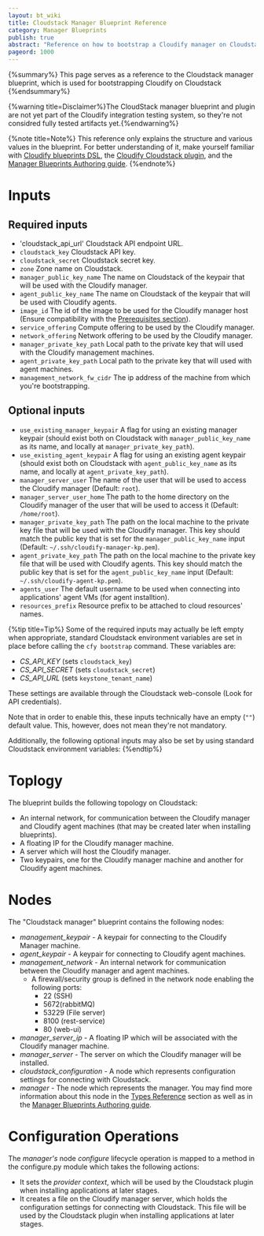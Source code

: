 ```yaml
---
layout: bt_wiki
title: Cloudstack Manager Blueprint Reference
category: Manager Blueprints
publish: true
abstract: "Reference on how to bootstrap a Cloudify manager on Cloudstack with networking"
pageord: 1000
---
```


{%summary%} This page serves as a reference to the Cloudstack manager blueprint, which is used for bootstrapping Cloudify on Cloudstack {%endsummary%}

{%warning title=Disclaimer%}The CloudStack manager blueprint and plugin are not yet part of the Cloudify integration testing system, so they're not considred fully tested artifacts yet.{%endwarning%}


{%note title=Note%}
This reference only explains the structure and various values in the blueprint. For better understanding of it, make yourself familiar with [Cloudify blueprints DSL](guide-blueprint.html), the [Cloudify Cloudstack plugin](http://github.com/cloudify-cosmo/cloudify-cloudstack-plugin), and the [Manager Blueprints Authoring guide](guide-authoring-manager-blueprints.html).
{%endnote%}

# Inputs

## Required inputs
* 'cloudstack_api_url' Cloudstack API endpoint URL.
* `cloudstack_key` Cloudstack API key.
* `cloudstack_secret` Cloudstack secret key.
* `zone` Zone name on Cloudstack.
* `manager_public_key_name` The name on Cloudstack of the keypair that will be used with the Cloudify manager.
* `agent_public_key_name` The name on Cloudstack of the keypair that will be used with Cloudify agents.
* `image_id` The id of the image to be used for the Cloudify manager host (Ensure compatibility with the [Prerequisites section](installation-general.html#prerequisites)).
* `service_offering` Compute offering to be used by the Cloudify manager.
* `network_offering` Network offering to be used by the Cloudify manager.
* `manager_private_key_path` Local path to the private key that will used with the Cloudify management machines.
* `agent_private_key_path` Local path to the private key that will used with agent machines.
* `management_network_fw_cidr` The ip address of the machine from which you're bootstrapping.

## Optional inputs
* `use_existing_manager_keypair` A flag for using an existing manager keypair (should exist both on Cloudstack with `manager_public_key_name` as its name, and locally at `manager_private_key_path`).
* `use_existing_agent_keypair` A flag for using an existing agent keypair (should exist both on Cloudstack with `agent_public_key_name` as its name, and locally at `agent_private_key_path`).
* `manager_server_user` The name of the user that will be used to access the Cloudify manager (Default: `root`).
* `manager_server_user_home` The path to the home directory on the Cloudify manager of the user that will be used to access it (Default: `/home/root`).
* `manager_private_key_path` The path on the local machine to the private key file that will be used with the Cloudify manager. This key should match the public key that is set for the `manager_public_key_name` input (Default: `~/.ssh/cloudify-manager-kp.pem`).
* `agent_private_key_path` The path on the local machine to the private key file that will be used with Cloudify agents. This key should match the public key that is set for the `agent_public_key_name` input (Default: `~/.ssh/cloudify-agent-kp.pem`).
* `agents_user` The default username to be used when connecting into applications' agent VMs (for agent installtion).
* `resources_prefix` Resource prefix to be attached to cloud resources' names.

{%tip title=Tip%}
Some of the required inputs may actually be left empty when appropriate, standard Cloudstack environment variables are set in place before calling the `cfy bootstrap` command. These variables are:

  - *CS_API_KEY* (sets `cloudstack_key`)
  - *CS_API_SECRET* (sets `cloudstack_secret`)
  - *CS_API_URL* (sets `keystone_tenant_name`)

These settings are available through the Cloudstack web-console (Look for API credentials).

Note that in order to enable this, these inputs technically have an empty (`""`) default value. This, however, does not mean they're not mandatory.

Additionally, the following optional inputs may also be set by using standard Cloudstack environment variables:
{%endtip%}


# Toplogy

The blueprint builds the following topology on Cloudstack:

  - An internal network, for communication between the Cloudify manager and Cloudify agent machines (that may be created later when installing blueprints).
  - A floating IP for the Cloudify manager machine.
  - A server which will host the Cloudify manager.
  - Two keypairs, one for the Cloudify manager machine and another for Cloudify agent machines.

# Nodes

The "Cloudstack manager" blueprint contains the following nodes:

  - *management_keypair* - A keypair for connecting to the Cloudify Manager machine.
  - *agent_keypair* - A keypair for connecting to Cloudify agent machines.
  - *management_network* - An internal network for communication between the Cloudify manager and agent machines.
    - A firewall/security group is defined in the network node enabling the following ports:
      - 22 (SSH)
      - 5672(rabbitMQ)
      - 53229 (File server)
      - 8100 (rest-service)
      - 80 (web-ui)
  - *manager_server_ip* - A floating IP which will be associated with the Cloudify manager machine.
  - *manager_server* - The server on which the Cloudify manager will be installed.
  - *cloudstack_configuration* - A node which represents configuration settings for connecting with Cloudstack.
  - *manager* - The node which represents the manager. You may find more information about this node in the [Types Reference](#reference-types.html#cloudifymanager-type) section as well as in the [Manager Blueprints Authoring guide](guide-authoring-manager-blueprints.html).

# Configuration Operations

The *manager's* node *configure* lifecycle operation is mapped to a method in the configure.py module which takes the following actions:

  - It sets the *provider context*, which will be used by the Cloudstack plugin when installing applications at later stages.
  - It creates a file on the Cloudify manager server, which holds the configuration settings for connecting with Cloudstack. This file will be used by the Cloudstack plugin when installing applications at later stages.
